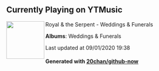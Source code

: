 ## Currently Playing on YTMusic

[<img align="left" width="100" src="https://lh3.googleusercontent.com/mx-r6gEq1LL8rM_ty7CjcoGJSu8qX9mIWr-SlTcZfocTJ9NS2qa7PxH5eMhzyStKvhwIitzk55HfjLY2Dw">](https://music.youtube.com/channel/UCKBrpZF_1ljJEaLzoSA2IZQ)

Royal & the Serpent - Weddings & Funerals

**Albums**: Weddings & Funerals

Last updated at 09/01/2020 19:38

#### Generated with [20chan/github-now](https://github.com/20chan/github-now)


<!--
**20chan/20chan** is a ✨ _special_ ✨ repository because its `README.md` (this file) appears on your GitHub profile.

Here are some ideas to get you started:

- 🔭 I’m currently working on ...
- 🌱 I’m currently learning ...
- 👯 I’m looking to collaborate on ...
- 🤔 I’m looking for help with ...
- 💬 Ask me about ...
- 📫 How to reach me: ...
- 😄 Pronouns: ...
- ⚡ Fun fact: ...
-->
